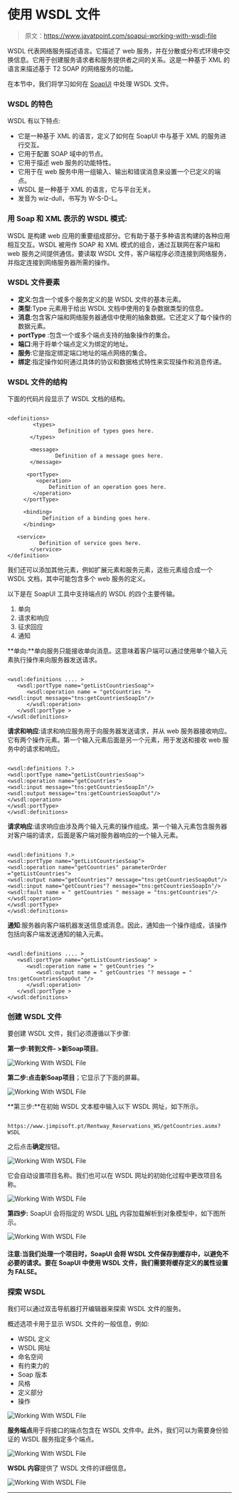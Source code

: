 # 使用 WSDL 文件

> 原文：<https://www.javatpoint.com/soapui-working-with-wsdl-file>

WSDL 代表网络服务描述语言。它描述了 web 服务，并在分散或分布式环境中交换信息。它用于创建服务请求者和服务提供者之间的关系。这是一种基于 XML 的语言来描述基于 T2 SOAP 的网络服务的功能。

在本节中，我们将学习如何在 [SoapUI](https://www.javatpoint.com/soapui) 中处理 WSDL 文件。

### WSDL 的特色

WSDL 有以下特点:

*   它是一种基于 XML 的语言，定义了如何在 SoapUI 中与基于 XML 的服务进行交互。
*   它用于配置 SOAP 域中的节点。
*   它用于描述 web 服务的功能特性。
*   它用于在 web 服务中用一组输入、输出和错误消息来设置一个已定义的端点。
*   WSDL 是一种基于 XML 的语言，它与平台无关。
*   发音为 wiz-dull，书写为 W-S-D-L。

### 用 Soap 和 XML 表示的 WSDL 模式:

WSDL 是构建 web 应用的重要组成部分。它有助于基于多种语言构建的各种应用相互交互。WSDL 被用作 SOAP 和 XML 模式的组合，通过互联网在客户端和 web 服务之间提供通信。要读取 WSDL 文件，客户端程序必须连接到网络服务，并指定连接到网络服务器所需的操作。

### WSDL 文件要素

*   **定义**:包含一个或多个服务定义的是 WSDL 文件的基本元素。
*   **类型**:Type 元素用于给出 WSDL 文档中使用的复杂数据类型的信息。
*   **消息**:包含客户端和网络服务器通信中使用的抽象数据。它还定义了每个操作的数据元素。
*   **portType** :包含一个或多个端点支持的抽象操作的集合。
*   **端口**:用于将单个端点定义为绑定的地址。
*   **服务**:它是指定绑定端口地址的端点网络的集合。
*   **绑定**:指定操作如何通过具体的协议和数据格式特性来实现操作和消息传递。

### WSDL 文件的结构

下面的代码片段显示了 WSDL 文档的结构。

```

<definitions>
        <types>
                Definition of types goes here.
       </types>

       <message>
               Definition of a message goes here.
       </message>

      <portType>
         <operation>
             Definition of an operation goes here.
        </operation>
     </portType>

     <binding>
           Definition of a binding goes here.
     </binding>

   <service>
          Definition of service goes here.
       </service>
</definition>

```

我们还可以添加其他元素，例如扩展元素和服务元素，这些元素组合成一个 WSDL 文档，其中可能包含多个 web 服务的定义。

以下是在 SoapUI 工具中支持端点的 WSDL 的四个主要传输。

1.  单向
2.  请求和响应
3.  征求回应
4.  通知

**单向:**单向服务只能接收单向消息。这意味着客户端可以通过使用单个输入元素执行操作来向服务器发送请求。

```

<wsdl:definitions .... >  
   <wsdl:portType name="getListCountriesSoap">
      <wsdl:operation name = "getCountries "> 
<wsdl:input message="tns:getCountriesSoapIn"/>
      </wsdl:operation> 
   </wsdl:portType > 
</wsdl:definitions>

```

**请求和响应**:请求和响应服务用于向服务器发送请求，并从 web 服务器接收响应。它有两个操作元素。第一个输入元素后面是另一个元素，用于发送和接收 web 服务中的请求和响应。

```

<wsdl:definitions ?.>
<wsdl:portType name="getListCountriesSoap">
<wsdl:operation name="getCountries">
<wsdl:input message="tns:getCountriesSoapIn"/>
<wsdl:output message="tns:getCountriesSoapOut"/>
</wsdl:operation>
</wsdl:portType>
</wsdl:definitions>

```

**请求响应**:请求响应由涉及两个输入元素的操作组成。第一个输入元素包含服务器对客户端的请求，后面是客户端对服务器响应的一个输入元素。

```

<wsdl:definitions ?.>
<wsdl:portType name="getListCountriesSoap"> 
<wsdl:operation name="getCountries" parameterOrder ="getListCountries">
<wsdl:output name="getCountries"? message="tns:getCountriesSoapOut"/>
<wsdl:input name="getCountries"? message="tns:getCountriesSoapIn"/>
<wsdl:fault name = " getCountries " message = "tns:getCountries"/>
</wsdl:operation>
</wsdl:portType>
</wsdl:definitions>

```

**通知**:服务器向客户端机器发送信息或消息。因此，通知由一个操作组成，该操作包括向客户端发送通知的输入元素。

```

<wsdl:definitions .... > 
   <wsdl:portType name="getListCountriesSoap" > 
      <wsdl:operation name = " getCountries "> 
         <wsdl:output name = " getCountries "? message = " tns:getCountriesSoapOut "/> 
      </wsdl:operation> 
   </wsdl:portType > 
</wsdl:definitions>  

```

### 创建 WSDL 文件

要创建 WSDL 文件，我们必须遵循以下步骤:

**第一步:**转到**文件- >新Soap项目**。

![Working With WSDL File](img/f9677e28d8af233f17bf033a1377d89e.png)

**第二步:**点击**新Soap项目**；它显示了下面的屏幕。

![Working With WSDL File](img/deaf319e4d01a331be1d17ff41b30edc.png)

**第三步:**在初始 WSDL 文本框中输入以下 WSDL 网址，如下所示。

```

https://www.jimpisoft.pt/Rentway_Reservations_WS/getCountries.asmx?WSDL

```

之后点击**确定**按钮。

![Working With WSDL File](img/e8bad99a93bea6abefbeca2f5388cee4.png)

它会自动设置项目名称。我们也可以在 WSDL 网址的初始化过程中更改项目名称。

![Working With WSDL File](img/cacf001ba90faa7cca4ed3bafaf5fc8c.png)

**第四步:** SoapUI 会将指定的 WSDL [URL](https://www.javatpoint.com/url-full-form) 内容加载解析到对象模型中，如下图所示。

![Working With WSDL File](img/d2d00c89df14ab40e1a940e3d6f45deb.png)

#### 注意:当我们处理一个项目时，SoapUI 会将 WSDL 文件保存到缓存中，以避免不必要的请求。要在 SoapUI 中使用 WSDL 文件，我们需要将缓存定义的属性设置为 FALSE。

### 探索 WSDL

我们可以通过双击导航器打开编辑器来探索 WSDL 文件的服务。

概述选项卡用于显示 WSDL 文件的一般信息，例如:

*   WSDL 定义
*   WSDL 网址
*   命名空间
*   有约束力的
*   Soap 版本
*   风格
*   定义部分
*   操作

![Working With WSDL File](img/f5ebcf5429b8e5f07f739630823b2934.png)

**服务端点**用于将接口的端点包含在 WSDL 文件中。此外，我们可以为需要身份验证的 WSDL 服务指定多个端点。

![Working With WSDL File](img/c346817b66678873d788c4bb24fec4b3.png)

**WSDL 内容**提供了 WSDL 文件的详细信息。

![Working With WSDL File](img/5b61d963d84c5e444c8c52814844d8fa.png)

* * *